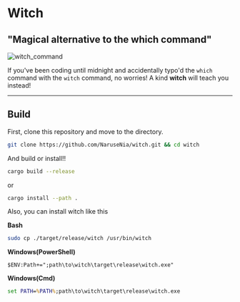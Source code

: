 # **Witch**
## "Magical alternative to the which command" 
![witch_command](https://i.imgur.com/2UnPTs3.png)

If you've been coding until midnight and accidentally typo'd the `which` command with the `witch` command, no worries!
A kind **witch** will teach you instead!

---

## Build

First, clone this repository and move to the directory.
```bash
git clone https://github.com/NaruseNia/witch.git && cd witch
```

And build or install!!
```bash
cargo build --release
```
or 
```bash
cargo install --path .
```

Also, you can install witch like this

**Bash**
```bash
sudo cp ./target/release/witch /usr/bin/witch
```

**Windows(PowerShell)**
```pwsh
$ENV:Path+=";path\to\witch\target\release\witch.exe"
```

**Windows(Cmd)**
```cmd
set PATH=%PATH%;path\to\witch\target\release\witch.exe
```
